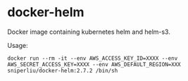 # docker-helm
Docker image containing kubernetes helm and helm-s3.

Usage:

`docker run --rm -it --env AWS_ACCESS_KEY_ID=XXXX --env AWS_SECRET_ACCESS_KEY=XXXX --env AWS_DEFAULT_REGION=XXX sniperliu/docker-helm:2.7.2 /bin/sh`
